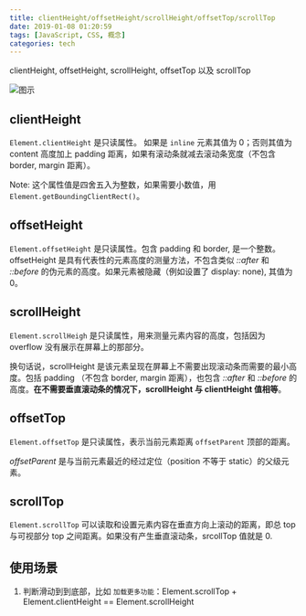 ```yaml
---
title: clientHeight/offsetHeight/scrollHeight/offsetTop/scrollTop
date: 2019-01-08 01:20:59
tags: [JavaScript, CSS, 概念]
categories: tech
---
```


clientHeight, offsetHeight, scrollHeight, offsetTop 以及 scrollTop

<!--more-->

![图示](http://cdn.upon.ink/image/scroll-top-height-illustrator.png "高度及位置")

## clientHeight

`Element.clientHeight` 是只读属性。 如果是 `inline` 元素其值为 0；否则其值为 content 高度加上 padding 距离，如果有滚动条就减去滚动条宽度（不包含 border, margin 距离）。

Note: 这个属性值是四舍五入为整数，如果需要小数值，用 `Element.getBoundingClientRect()`。

## offsetHeight

`Element.offsetHeight` 是只读属性。包含 padding 和 border, 是一个整数。offsetHeight 是具有代表性的元素高度的测量方法，不包含类似 _::after_ 和 _::before_ 的伪元素的高度。如果元素被隐藏（例如设置了 display: none), 其值为 0。

## scrollHeight

`Element.scrollHeigh` 是只读属性，用来测量元素内容的高度，包括因为 overflow 没有展示在屏幕上的那部分。

换句话说，scrollHeight 是该元素呈现在屏幕上不需要出现滚动条而需要的最小高度。包括 padding （不包含 border, margin 距离），也包含 _::after_ 和 _::before_ 的高度。**在不需要垂直滚动条的情况下，scrollHeight 与 clientHeight 值相等**。

## offsetTop

`Element.offsetTop` 是只读属性，表示当前元素距离 `offsetParent` 顶部的距离。

_offsetParent_ 是与当前元素最近的经过定位（position 不等于 static）的父级元素。

## scrollTop

`Element.scrollTop` 可以读取和设置元素内容在垂直方向上滚动的距离，即总 top 与可视部分 top 之间距离。如果没有产生垂直滚动条，srcollTop 值就是 0.

## 使用场景

1. 判断滑动到到底部，比如 `加载更多功能`：Element.scrollTop + Element.clientHeight == Element.scrollHeight

